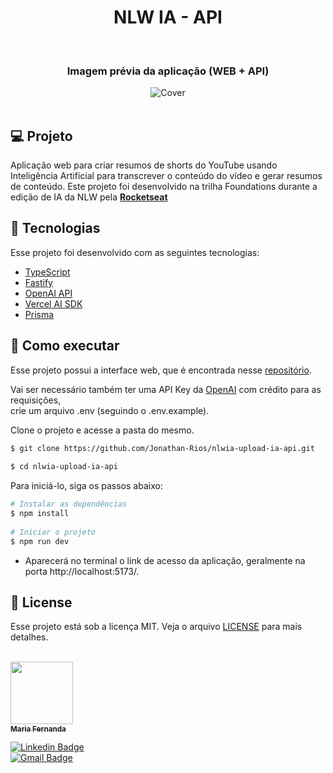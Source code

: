 
<h1 align="center">NLW IA - API</h1> 
 

 <br> 
  
 <h3 align="center">Imagem prévia da aplicação (WEB + API)</h3> 
  
 <div align="center"> 
   <img src="https://photos.app.goo.gl/aGyDzqo72wxe7cGbA" alt="Cover" /> 
 </div> 
  
 <br> 
  
 ## 💻 Projeto 
 Aplicação web para criar resumos de shorts do YouTube usando Inteligência Artificial para transcrever o conteúdo do vídeo e gerar resumos de conteúdo. Este projeto foi desenvolvido na trilha Foundations durante a edição de IA da NLW pela **[Rocketseat](https://www.rocketseat.com.br/)** 
 
 
 ## 🧪 Tecnologias 
  
 Esse projeto foi desenvolvido com as seguintes tecnologias: 
  
 - [TypeScript](https://www.typescriptlang.org/) 
 - [Fastify](https://fastify.dev/) 
 - [OpenAI API](https://openai.com/) 
 - [Vercel AI SDK](https://vercel.com/blog/introducing-the-vercel-ai-sdk) 
 - [Prisma](https://www.prisma.io/) 
  
 ## 🚀 Como executar 
 Esse projeto possui a interface web, que é encontrada nesse [repositório](https://github.com/Jonathan-Rios/nlwia-upload-ia-web.git). 
  
 Vai ser necessário também ter uma API Key da [OpenAI](https://openai.com/) com crédito para as requisições,  
 crie um arquivo .env (seguindo o .env.example). 
  
 Clone o projeto e acesse a pasta do mesmo. 
  
 ```bash 
 $ git clone https://github.com/Jonathan-Rios/nlwia-upload-ia-api.git 
  
 $ cd nlwia-upload-ia-api 
 ``` 
  
 Para iniciá-lo, siga os passos abaixo: 
 ```bash 
 # Instalar as dependências 
 $ npm install 
  
 # Iniciar o projeto 
 $ npm run dev 
 ``` 
 - Aparecerá no terminal o link de acesso da aplicação, geralmente na porta http://localhost:5173/. 
  
 ## 📝 License 
  
 Esse projeto está sob a licença MIT. Veja o arquivo [LICENSE](./LICENSE.md) para mais detalhes. 
  
 <br /> 
  
 <a href="https://github.com/mfcstt"> 
  <img src="https://github.com/mfcstt.png" width="100px;" alt="" /> 
  <br /> 
  <sub><b>Maria Fernanda</b></sub></a> 
  
 [![Linkedin Badge](https://img.shields.io/badge/-mfcstt-blue?style=flat-square&logo=Linkedin&logoColor=white&link=https://www.linkedin.com/in/mfcstt)](https://www.linkedin.com/in/mfcstt)  
 [![Gmail Badge](https://img.shields.io/badge/-mahcosta54@gmail.com-c14438?style=flat-square&logo=Gmail&logoColor=white&link=mailto:mahcosta54@gmail.com)](mailto:mahcosta54@gmail.com)
